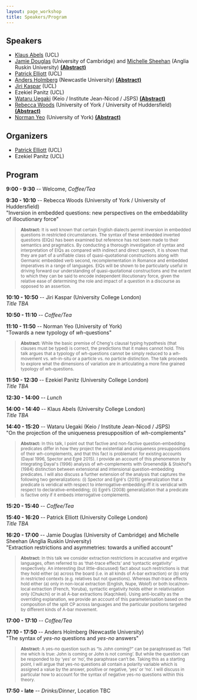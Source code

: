 ```yaml
---
layout: page_workshop
title: Speakers/Program
---
```


## Speakers

- [Klaus Abels](https://www.phon.ucl.ac.uk/home/klaus/ "Klaus's Homepage") (UCL)
- [Jamie Douglas](http://www.languagesciences.cam.ac.uk/directory/jamie-douglas) (University of Cambridge) and [Michelle Sheehan](https://sites.google.com/site/michellesheehan54/home "Michelle's homepage") (Anglia Ruskin University) <a href="#douglassheehanabs">**(Abstract)**</a>
- [Patrick Elliott](https://patrl.github.io "Patrick's homepage") (UCL)
- [Anders Holmberg](http://www.ncl.ac.uk/elll/staff/profile/anders.holmberg "Anders's Newcastle staff page") (Newcastle University)  <a href="#holmbergabs">**(Abstract)**</a>
- [Jiri Kaspar](http://ucl.academia.edu/JiriKaspar "Jiri's academia.edu page") (UCL)
- Ezekiel Panitz (UCL)
- [Wataru Uegaki](http://web.mit.edu/wuegaki/www/ "Wataru's MIT page") (Keio / Institute Jean-Nicod / JSPS)  <a href="#uegakiabs">**(Abstract)**</a>
- [Rebecca Woods](http://york.academia.edu/RebeccaWoods "Rebecca's academia.edu page") (University of York / University of Huddersfield) <a href="#woodsabs">**(Abstract)**</a>
- [Norman Yeo](https://www.york.ac.uk/language/people/academic-research/norman-yeo/ "Norman's York staff page") (University of York) <a href="#yeoabs">**(Abstract)**</a>

## Organizers

- [Patrick Elliott](https://www.patrickdelliott.me) (UCL)
- Ezekiel Panitz (UCL)

## Program

**9:00 - 9:30** -- Welcome, *Coffee/Tea*

**9:30 - 10:10** -- Rebecca Woods (University of York / University of Huddersfield)<a name="woodsabs"></a><br>
"Inversion in embedded questions: new perspectives on the embeddability of illocutionary force"

> <small>**Abstract:** It is well known that certain English dialects permit inversion in embedded questions in restricted circumstances. The syntax of these embedded inverted questions (EIQs) has been examined but reference has not been made to their semantics and pragmatics. By conducting a thorough investigation of syntax and interpretation of EIQs as compared with indirect and direct speech, it is shown that they are part of a unifiable class of quasi-quotational constructions along with Germanic embedded verb second, recomplementation in Romance and embedded imperatives in a range of languages. EIQs will be shown to be particularly useful in driving forward our understanding of quasi-quotational constructions and the extent to which they can be said to encode independent illocutionary force, given the relative ease of determining the role and impact of a question in a discourse as opposed to an assertion.</small>

**10:10 - 10:50** -- Jiri Kaspar (University College London)<br>
*Title TBA*

**10:50 - 11:10** -- *Coffee/Tea*

**11:10 - 11:50** -- Norman Yeo (University of York)<a name="yeoabs"></a><br>
"Towards a new typology of <i>wh</i>-questions"

> <small>**Abstract:** While the basic premise of Cheng's clausal typing hypothesis (that clauses must be typed) is correct, the predictions that it makes cannot hold. This talk argues that a typology of *wh*-questions cannot be simply reduced to a *wh*-movement vs. *wh*-in-situ or a particle vs. no particle distinction. The talk proceeds to explore what the dimensions of variation are in articulating a more fine grained typology of *wh*-questions.</small>

**11:50 - 12:30** -- Ezekiel Panitz (University College London)<br>
*Title TBA*

**12:30 - 14:00** -- *Lunch*

**14:00 - 14:40** -- Klaus Abels (University College London)<br>
*Title TBA*

**14:40 - 15:20** -- Wataru Uegaki (Keio / Institute Jean-Nicod / JSPS)<a name="uegakiabs"></a><br>
"On the projection of the uniqueness presupposition of <i>wh</i>-complements"

> <small>**Abstract:** In this talk, I point out that factive and non-factive question-embedding predicates differ in how they project the existential and uniqueness presuppositions of their *wh*-complements, and that this fact is problematic for existing accounts (Dayal 1996, Spector and Egré 2015). I provide an account of this phenomenon by integrating Dayal's (1996) analysis of *wh*-complements with Groenendijk & Stokhof’s (1984) distinction between extensional and intensional question-embedding predicates. I will also discuss a further extension of the analysis that captures the following two generalizations: (i) Spector and Egré's (2015) generalization that a predicate is veridical with respect to interrogative-embedding iff it is veridical with respect to declarative-embedding; (ii) Egré’s (2008) generalization that a predicate is factive only if it embeds interrogative complements.</small>

**15:20 - 15:40** -- *Coffee/Tea*

**15:40 - 16:20** -- Patrick Elliott (University College London)<br>
*Title TBA*

**16:20 - 17:00** -- Jamie Douglas (University of Cambridge) and Michelle Sheehan (Anglia Ruskin University)<a name="douglassheehanabs"></a><br>
"Extraction restrictions and asymmetries: towards a unified account"

> <small>**Abstract:** In this talk we consider extraction restrictions in accusative and ergative languages, often referred to as &lsquo;that-trace effects&rsquo; and &lsquo;syntactic ergativity&rsquo; respectively. An interesting (but little-discussed) fact about such restrictions is that they hold either (a) across the board (i.e. in all kinds of A-bar extraction) or (b) only in restricted contexts (e.g. relatives but not questions). Whereas *that*-trace effects hold either (a) only in non-local extraction (English, Nupe, Wolof) or both local/non-local extraction (French, Yoruba), syntactic ergativity holds either in relativisation only (Chukchi) or in all A-bar extractions (Kaqchikel). Using anti-locality as the overriding explanation, we provide an account of this parameterisation based on the composition of the split CP across languages and the particular positions targeted by different kinds of A-bar movement.</small>

**17:00 - 17:10** -- *Coffee/Tea*

**17:10 - 17:50** -- Anders Holmberg (Newcastle University)<a name="holmbergabs"></a><br>
"The syntax of <i>yes-no</i> questions and <i>yes-no</i> answers"

> <small>**Abstract:** A yes-no question such as &ldquo;Is John coming?&rdquo; can be paraphrased as &lsquo;Tell me which is true: John is coming or John is not coming&rsquo;. But while the question can be responded to by &lsquo;yes&rsquo; or &lsquo;no&rsquo;, the paraphrase can’t be. Taking this as a starting point, I will argue that yes-no questions all contain a polarity variable which is assigned a value by the answer, positive or negative, &lsquo;yes&rsquo; or &lsquo;no&rsquo;. I will discuss in particular how to account for the syntax of negative yes-no questions within this theory.</small>

**17:50 - late** -- *Drinks/Dinner*, Location TBC
